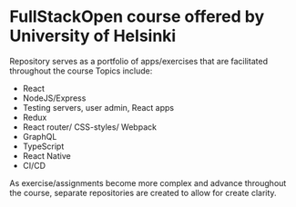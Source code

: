 # FullStackOpen course offered by University of Helsinki 
Repository serves as a portfolio of apps/exercises that are facilitated throughout the course 
Topics include: 
* React
* NodeJS/Express
* Testing servers, user admin, React apps
* Redux
* React router/ CSS-styles/ Webpack
* GraphQL
* TypeScript
* React Native
* CI/CD

As exercise/assignments become more complex and advance throughout the course, separate repositories are created to allow for create clarity. 
